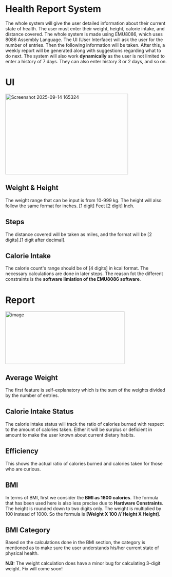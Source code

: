 # Health Report System
The whole system will give the user detailed information about their current state of health. The user must enter their weight, height, calorie intake, and distance covered. The whole system is made using EMU8086, which uses 8086 Assembly Language. The UI (User Interface) will ask the user for the number of entries. Then the following information will be taken. After this, a weekly report will be generated along with suggestions regarding what to do next. The system will also work **dynamically** as the user is not limited to enter a history of 7 days. They can also enter history 3 or 2 days, and so on.  

# UI
<img width="382" height="251" alt="Screenshot 2025-09-14 165324" src="https://github.com/user-attachments/assets/847e47fd-3b4a-4860-8076-5d09c422716a" />

## Weight & Height
The weight range that can be input is from 10-999 kg.  The height will also follow the same format for inches. [1 digit] Feet [2 digit] Inch. 

## Steps
The distance covered will be taken as miles, and the format will be [2 digits].[1 digit after decimal].

## Calorie Intake
The calorie count's range should be of [4 digits] in kcal format. The necessary calculations are done in later steps. The reason fot the different constraints is the **software limiation of the EMU8086 software**. 

# Report 

<img width="371" height="164" alt="image" src="https://github.com/user-attachments/assets/b20c9b0f-1da8-4804-8465-537951794e6f" />

## Average Weight
The first feature is self-explanatory which is the sum of the weights divided by the number of entries.

## Calorie Intake Status
The calorie intake status will track the ratio of calories burned with respect to the amount of calories taken. Either it will be surplus or deficient in amount to make the user known about current dietary habits.

## Efficiency
This shows the actual ratio of calories burned and calories taken for those who are curious. 

## BMI
In terms of BMI, first we consider the **BMI as 1600 calories**. The formula that has been used here is also less precise due to **Hardware Constraints**. The height is rounded down to two digits only. The weight is multiplied by 100 instead of 1000. So the formula is **[Weight X 100 // Height X Height]**.

## BMI Category
Based on the calculations done in the BMI section, the category is mentioned as to make sure the user understands his/her current state of physical health.


**N.B:** The weight calculation does have a minor bug for calculating 3-digit weight. Fix will come soon!





